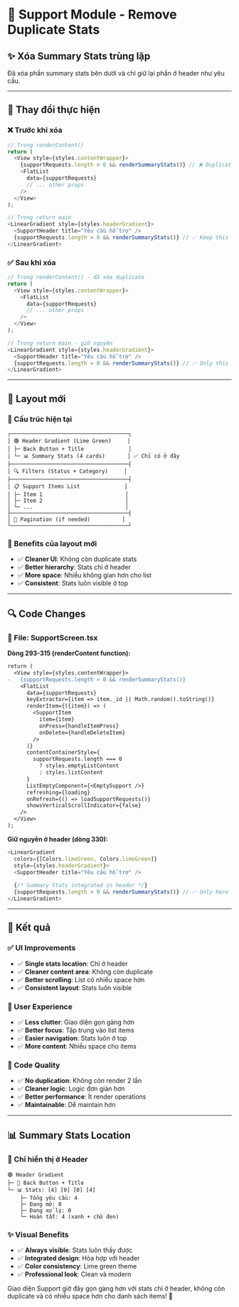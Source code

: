 # 🧹 Support Module - Remove Duplicate Stats

## ✨ Xóa Summary Stats trùng lặp

Đã xóa phần summary stats bên dưới và chỉ giữ lại phần ở header như yêu cầu.

---

## 🎯 **Thay đổi thực hiện**

### **❌ Trước khi xóa**
```typescript
// Trong renderContent()
return (
  <View style={styles.contentWrapper}>
    {supportRequests.length > 0 && renderSummaryStats()} // ❌ Duplicate stats
    <FlatList
      data={supportRequests}
      // ... other props
    />
  </View>
);

// Trong return main
<LinearGradient style={styles.headerGradient}>
  <SupportHeader title="Yêu cầu hỗ trợ" />
  {supportRequests.length > 0 && renderSummaryStats()} // ✅ Keep this
</LinearGradient>
```

### **✅ Sau khi xóa**
```typescript
// Trong renderContent() - đã xóa duplicate
return (
  <View style={styles.contentWrapper}>
    <FlatList
      data={supportRequests}
      // ... other props
    />
  </View>
);

// Trong return main - giữ nguyên
<LinearGradient style={styles.headerGradient}>
  <SupportHeader title="Yêu cầu hỗ trợ" />
  {supportRequests.length > 0 && renderSummaryStats()} // ✅ Only this one
</LinearGradient>
```

---

## 🎨 **Layout mới**

### **📱 Cấu trúc hiện tại**
```
┌─────────────────────────────────────┐
│ 🟢 Header Gradient (Lime Green)     │
│ ├─ Back Button + Title              │
│ └─ 📊 Summary Stats (4 cards)       │ ✅ Chỉ có ở đây
├─────────────────────────────────────┤
│ 🔍 Filters (Status + Category)     │
├─────────────────────────────────────┤
│ 📋 Support Items List              │
│ ├─ Item 1                          │
│ ├─ Item 2                          │
│ └─ ...                             │
├─────────────────────────────────────┤
│ 📄 Pagination (if needed)          │
└─────────────────────────────────────┘
```

### **🎯 Benefits của layout mới**
- ✅ **Cleaner UI**: Không còn duplicate stats
- ✅ **Better hierarchy**: Stats chỉ ở header
- ✅ **More space**: Nhiều không gian hơn cho list
- ✅ **Consistent**: Stats luôn visible ở top

---

## 🔍 **Code Changes**

### **📂 File: SupportScreen.tsx**

**Dòng 293-315 (renderContent function):**
```diff
return (
  <View style={styles.contentWrapper}>
-   {supportRequests.length > 0 && renderSummaryStats()}
    <FlatList
      data={supportRequests}
      keyExtractor={item => item._id || Math.random().toString()}
      renderItem={({item}) => (
        <SupportItem
          item={item}
          onPress={handleItemPress}
          onDelete={handleDeleteItem}
        />
      )}
      contentContainerStyle={
        supportRequests.length === 0
          ? styles.emptyListContent
          : styles.listContent
      }
      ListEmptyComponent={<EmptySupport />}
      refreshing={loading}
      onRefresh={() => loadSupportRequests()}
      showsVerticalScrollIndicator={false}
    />
  </View>
);
```

**Giữ nguyên ở header (dòng 330):**
```typescript
<LinearGradient
  colors={[Colors.limeGreen, Colors.limeGreen]}
  style={styles.headerGradient}>
  <SupportHeader title="Yêu cầu hỗ trợ" />
  
  {/* Summary Stats integrated in header */}
  {supportRequests.length > 0 && renderSummaryStats()} // ✅ Only here
</LinearGradient>
```

---

## 🎉 **Kết quả**

### **✅ UI Improvements**
- ✅ **Single stats location**: Chỉ ở header
- ✅ **Cleaner content area**: Không còn duplicate
- ✅ **Better scrolling**: List có nhiều space hơn
- ✅ **Consistent layout**: Stats luôn visible

### **📱 User Experience**
- ✅ **Less clutter**: Giao diện gọn gàng hơn
- ✅ **Better focus**: Tập trung vào list items
- ✅ **Easier navigation**: Stats luôn ở top
- ✅ **More content**: Nhiều space cho items

### **🔧 Code Quality**
- ✅ **No duplication**: Không còn render 2 lần
- ✅ **Cleaner logic**: Logic đơn giản hơn
- ✅ **Better performance**: Ít render operations
- ✅ **Maintainable**: Dễ maintain hơn

---

## 📊 **Summary Stats Location**

### **🎯 Chỉ hiển thị ở Header**
```
🟢 Header Gradient
├─ 📱 Back Button + Title
└─ 📊 Stats: [4] [0] [0] [4]
    ├─ Tổng yêu cầu: 4
    ├─ Đang mở: 0  
    ├─ Đang xử lý: 0
    └─ Hoàn tất: 4 (xanh + chữ đen)
```

### **✨ Visual Benefits**
- ✅ **Always visible**: Stats luôn thấy được
- ✅ **Integrated design**: Hòa hợp với header
- ✅ **Color consistency**: Lime green theme
- ✅ **Professional look**: Clean và modern

Giao diện Support giờ đây gọn gàng hơn với stats chỉ ở header, không còn duplicate và có nhiều space hơn cho danh sách items! 🎉
